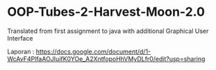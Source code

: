# OOP-Tubes-2-Harvest-Moon-2.0
Translated from first assignment to java with additional Graphical User Interface

Laporan       : https://docs.google.com/document/d/1-WcAvF4PlfaAOJIuifK0YOe_A2XntfopoHhVMyDLfr0/edit?usp=sharing
